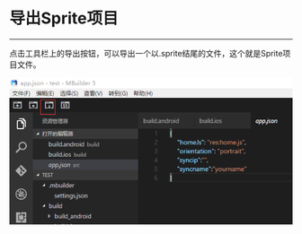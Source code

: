 # 导出Sprite项目

----------

点击工具栏上的导出按钮，可以导出一个以.sprite结尾的文件，这个就是Sprite项目文件。

<img src="image/export1.png" />